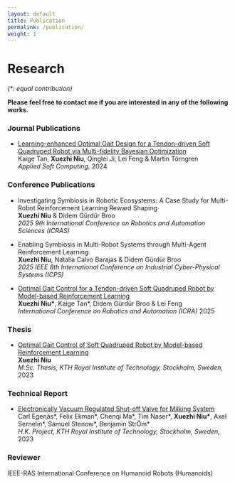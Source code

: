 ```yaml
---
layout: default
title: Publication
permalink: /publication/
weight: 1
---
```


# Research
*(\*: equal contribution)*

**Please feel free to contact me if you are interested in any of the following works.**

### Journal Publications
* [Learning-enhanced Optimal Gait Design for a Tendon-driven Soft Quadruped Robot via Multi-fidelity Bayesian Optimization](https://doi.org/10.1016/j.asoc.2024.112568) <br>
Kaige Tan, **Xuezhi Niu**, Qinglei Ji, Lei Feng & Martin Törngren<br>
*Applied Soft Computing*, 2024<br>

### Conference Publications
* Investigating Symbiosis in Robotic Ecosystems: A Case Study for Multi-Robot Reinforcement Learning Reward Shaping<br>
**Xuezhi Niu** & Didem Gürdür Broo<br>
*2025 9th International Conference on Robotics and Automation Sciences (ICRAS)* <br>

* Enabling Symbiosis in Multi-Robot Systems through Multi-Agent Reinforcement Learning<br>
**Xuezhi Niu**, Natalia Calvo Barajas & Didem Gürdür Broo<br>
*2025 IEEE 8th International Conference on Industrial Cyber-Physical Systems (ICPS)* <br>

* [Optimal Gait Control for a Tendon-driven Soft Quadruped Robot by Model-based Reinforcement Learning](https://arxiv.org/abs/2406.07069)<br>
**Xuezhi Niu\***, Kaige Tan\*, Didem Gürdür Broo & Lei Feng<br>
*International Conference on Robotics and Automation (ICRA)* 2025<br>

### Thesis
* [Optimal Gait Control of Soft Quadruped Robot by Model-based Reinforcement Learning](https://urn.kb.se/resolve?urn=urn:nbn:se:kth:diva-339056)<br>
**Xuezhi Niu**<br>
*M.Sc. Thesis, KTH Royal Institute of Technology, Stockholm, Sweden,* 2023<br>

### Technical Report
* [Electronically Vacuum Regulated Shut-off Valve for Milking System](https://urn.kb.se/resolve?urn=urn:nbn:se:kth:diva-324226)<br>
Carl Egenäs\*, Felix Ekman\*, Chenqi Ma\*, Tim Naser\*, **Xuezhi Niu\***, Axel Sernelin\*, Samuel Stenow\*, Benjamin StrÖm\* <br>
*H.K. Project, KTH Royal Institute of Technology, Stockholm, Sweden,* 2023<br>

### Reviewer
IEEE-RAS International Conference on Humanoid Robots (Humanoids)<br>
